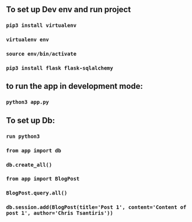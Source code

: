 ## To set up Dev env and run project
### `pip3 install virtualenv` 
### `virtualenv env`
### `source env/bin/activate`
### `pip3 install flask flask-sqlalchemy`

## to run the app in development mode:
### `python3 app.py`

## To set up Db: 
### `run python3`
### `from app import db`
### `db.create_all()`
### `from app import BlogPost`
### `BlogPost.query.all()`
### `db.session.add(BlogPost(title='Post 1', content='Content of post 1', author='Chris Tsantiris'))`
